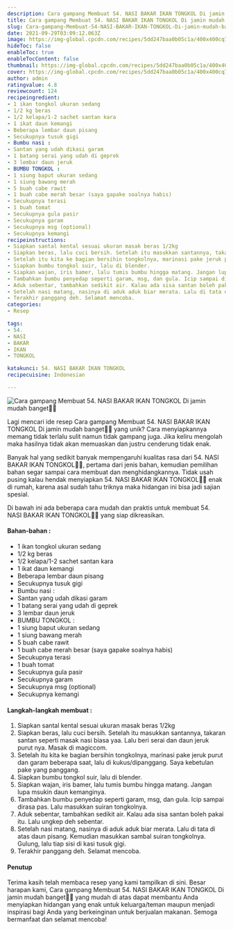 ```yaml
---
description: Cara gampang Membuat 54. NASI BAKAR IKAN TONGKOL Di jamin mudah banget"
title: Cara gampang Membuat 54. NASI BAKAR IKAN TONGKOL Di jamin mudah banget
slug: Cara-gampang-Membuat-54-NASI-BAKAR-IKAN-TONGKOL-Di-jamin-mudah-banget
date: 2021-09-29T03:09:12.063Z
image: https://img-global.cpcdn.com/recipes/5dd247baa0b05c1a/400x400cq70/photo.jpg
hideToc: false
enableToc: true
enableTocContent: false
thumbnail: https://img-global.cpcdn.com/recipes/5dd247baa0b05c1a/400x400cq70/photo.jpg
cover: https://img-global.cpcdn.com/recipes/5dd247baa0b05c1a/400x400cq70/photo.jpg
author: admin
ratingvalue: 4.8
reviewcount: 124
recipeingredient:
- 1 ikan tongkol ukuran sedang
- 1/2 kg beras
- 1/2 kelapa/1-2 sachet santan kara
- 1 ikat daun kemangi
- Beberapa lembar daun pisang
- Secukupnya tusuk gigi
- Bumbu nasi :
- Santan yang udah dikasi garam
- 1 batang serai yang udah di geprek
- 3 lembar daun jeruk
- BUMBU TONGKOL :
- 1 siung baput ukuran sedang
- 1 siung bawang merah
- 5 buah cabe rawit
- 1 buah cabe merah besar (saya gapake soalnya habis)
- Secukupnya terasi
- 1 buah tomat
- Secukupnya gula pasir
- Secukupnya garam
- Secukupnya msg (optional)
- Secukupnya kemangi
recipeinstructions:
- Siapkan santal kental sesuai ukuran masak beras 1/2kg
- Siapkan beras, lalu cuci bersih. Setelah itu masukkan santannya, takaran santan seperti masak nasi biasa yaa. Lalu beri serai dan daun jeruk purut nya. Masak di magiccom.
- Setelah itu kita ke bagian bersihin tongkolnya, marinasi pake jeruk purut dan garam beberapa saat, lalu di kukus/dipanggang. Saya kebetulan pake yang panggang.
- Siapkan bumbu tongkol suir, lalu di blender.
- Siapkan wajan, iris bamer, lalu tumis bumbu hingga matang. Jangan lupa msukin daun kemanginya.
- Tambahkan bumbu penyedap seperti garam, msg, dan gula. Icip sampai dirasa pas. Lalu masukkan suiran tongkolnya.
- Aduk sebentar, tambahkan sedikit air. Kalau ada sisa santan boleh pakai itu. Lalu ungkep deh sebentar.
- Setelah nasi matang, nasinya di aduk aduk biar merata. Lalu di tata di atas daun pisang. Kemudian masukkan sambal suiran tongkolnya. Gulung, lalu tiap sisi di kasi tusuk gigi.
- Terakhir panggang deh. Selamat mencoba.
categories:
- Resep

tags:
- 54.
- NASI
- BAKAR
- IKAN
- TONGKOL

katakunci: 54. NASI BAKAR IKAN TONGKOL
recipecuisine: Indonesian

---
```


![Cara gampang Membuat 54. NASI BAKAR IKAN TONGKOL Di jamin mudah banget👩‍🍳](https://img-global.cpcdn.com/recipes/5dd247baa0b05c1a/400x400cq70/photo.jpg)

Lagi mencari ide resep Cara gampang Membuat 54. NASI BAKAR IKAN TONGKOL Di jamin mudah banget👩‍🍳 yang unik? Cara menyiapkannya memang tidak terlalu sulit namun tidak gampang juga. Jika keliru mengolah maka hasilnya tidak akan memuaskan dan justru cenderung tidak enak.

Banyak hal yang sedikit banyak mempengaruhi kualitas rasa dari 54. NASI BAKAR IKAN TONGKOL👩‍🍳, pertama dari jenis bahan, kemudian pemilihan bahan segar sampai cara membuat dan menghidangkannya. Tidak usah pusing kalau hendak menyiapkan 54. NASI BAKAR IKAN TONGKOL👩‍🍳 enak di rumah, karena asal sudah tahu triknya maka hidangan ini bisa jadi sajian spesial.

Di bawah ini ada beberapa cara mudah dan praktis untuk membuat 54. NASI BAKAR IKAN TONGKOL👩‍🍳 yang siap dikreasikan.

<!--inarticleads1-->

#### Bahan-bahan :

- 1 ikan tongkol ukuran sedang
- 1/2 kg beras
- 1/2 kelapa/1-2 sachet santan kara
- 1 ikat daun kemangi
- Beberapa lembar daun pisang
- Secukupnya tusuk gigi
- Bumbu nasi :
- Santan yang udah dikasi garam
- 1 batang serai yang udah di geprek
- 3 lembar daun jeruk
- BUMBU TONGKOL :
- 1 siung baput ukuran sedang
- 1 siung bawang merah
- 5 buah cabe rawit
- 1 buah cabe merah besar (saya gapake soalnya habis)
- Secukupnya terasi
- 1 buah tomat
- Secukupnya gula pasir
- Secukupnya garam
- Secukupnya msg (optional)
- Secukupnya kemangi

<!--inarticleads2-->

#### Langkah-langkah membuat :

1. Siapkan santal kental sesuai ukuran masak beras 1/2kg
1. Siapkan beras, lalu cuci bersih. Setelah itu masukkan santannya, takaran santan seperti masak nasi biasa yaa. Lalu beri serai dan daun jeruk purut nya. Masak di magiccom.
1. Setelah itu kita ke bagian bersihin tongkolnya, marinasi pake jeruk purut dan garam beberapa saat, lalu di kukus/dipanggang. Saya kebetulan pake yang panggang.
1. Siapkan bumbu tongkol suir, lalu di blender.
1. Siapkan wajan, iris bamer, lalu tumis bumbu hingga matang. Jangan lupa msukin daun kemanginya.
1. Tambahkan bumbu penyedap seperti garam, msg, dan gula. Icip sampai dirasa pas. Lalu masukkan suiran tongkolnya.
1. Aduk sebentar, tambahkan sedikit air. Kalau ada sisa santan boleh pakai itu. Lalu ungkep deh sebentar.
1. Setelah nasi matang, nasinya di aduk aduk biar merata. Lalu di tata di atas daun pisang. Kemudian masukkan sambal suiran tongkolnya. Gulung, lalu tiap sisi di kasi tusuk gigi.
1. Terakhir panggang deh. Selamat mencoba.

#### Penutup

Terima kasih telah membaca resep yang kami tampilkan di sini. Besar harapan kami, Cara gampang Membuat 54. NASI BAKAR IKAN TONGKOL Di jamin mudah banget👩‍🍳 yang mudah di atas dapat membantu Anda menyiapkan hidangan yang enak untuk keluarga/teman maupun menjadi inspirasi bagi Anda yang berkeinginan untuk berjualan makanan. Semoga bermanfaat dan selamat mencoba!